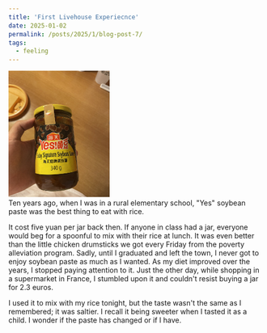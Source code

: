 ```yaml
---
title: 'First Livehouse Experiecnce'
date: 2025-01-02 
permalink: /posts/2025/1/blog-post-7/
tags:
  - feeling
---
```


<img src='/images/huangdoujiang.jpeg' height="250" width="200"> <br>
Ten years ago, when I was in a rural elementary school, "Yes" soybean paste was the best thing to eat with rice. 

It cost five yuan per jar back then. If anyone in class had a jar, everyone would beg for a spoonful to mix with their rice at lunch. It was even better than the little chicken drumsticks we got every Friday from the poverty alleviation program. Sadly, until I graduated and left the town, I never got to enjoy soybean paste as much as I wanted. As my diet improved over the years, I stopped paying attention to it. Just the other day, while shopping in a supermarket in France, I stumbled upon it and couldn't resist buying a jar for 2.3 euros.

I used it to mix with my rice tonight, but the taste wasn't the same as I remembered; it was saltier. I recall it being sweeter when I tasted it as a child. I wonder if the paste has changed or if I have.
